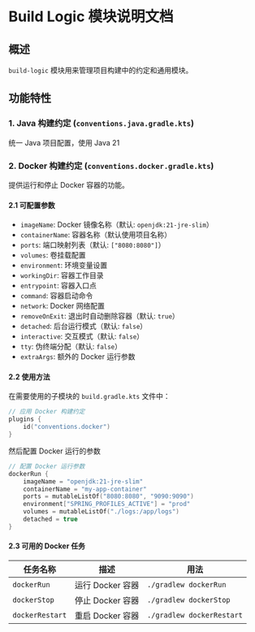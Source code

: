 # Build Logic 模块说明文档

## 概述

`build-logic` 模块用来管理项目构建中的约定和通用模块。

## 功能特性

### 1. Java 构建约定 (`conventions.java.gradle.kts`)

统一 Java 项目配置，使用 Java 21

### 2. Docker 构建约定 (`conventions.docker.gradle.kts`)

提供运行和停止 Docker 容器的功能。

#### 2.1 可配置参数

- `imageName`: Docker 镜像名称（默认: `openjdk:21-jre-slim`）
- `containerName`: 容器名称（默认使用项目名称）
- `ports`: 端口映射列表（默认: `["8080:8080"]`）
- `volumes`: 卷挂载配置
- `environment`: 环境变量设置
- `workingDir`: 容器工作目录
- `entrypoint`: 容器入口点
- `command`: 容器启动命令
- `network`: Docker 网络配置
- `removeOnExit`: 退出时自动删除容器（默认: `true`）
- `detached`: 后台运行模式（默认: `false`）
- `interactive`: 交互模式（默认: `false`）
- `tty`: 伪终端分配（默认: `false`）
- `extraArgs`: 额外的 Docker 运行参数

#### 2.2 使用方法

在需要使用的子模块的 `build.gradle.kts` 文件中：

```kotlin
// 应用 Docker 构建约定
plugins {
    id("conventions.docker")
}
```

然后配置 Docker 运行的参数

```kotlin
// 配置 Docker 运行参数
dockerRun {
    imageName = "openjdk:21-jre-slim"
    containerName = "my-app-container"
    ports = mutableListOf("8080:8080", "9090:9090")
    environment["SPRING_PROFILES_ACTIVE"] = "prod"
    volumes = mutableListOf("./logs:/app/logs")
    detached = true
}
```

#### 2.3 可用的 Docker 任务

| 任务名称            | 描述           | 用法                        |
|-----------------|--------------|---------------------------|
| `dockerRun`     | 运行 Docker 容器 | `./gradlew dockerRun`     |
| `dockerStop`    | 停止 Docker 容器 | `./gradlew dockerStop`    |
| `dockerRestart` | 重启 Docker 容器 | `./gradlew dockerRestart` |
